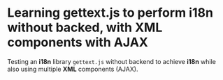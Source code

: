 # Learning gettext.js to perform i18n without backed, with XML components with AJAX
Testing an __i18n__ library `gettext.js` without backend to achieve __i18n__ while also using multiple __XML__ components (AJAX).